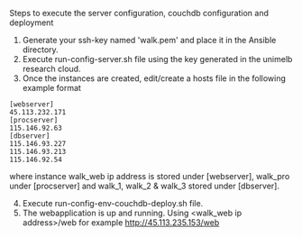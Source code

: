 Steps to execute the server configuration, couchdb configuration and deployment
1. Generate your ssh-key named 'walk.pem' and place it in the Ansible directory.
2. Execute run-config-server.sh file using the key generated in the unimelb research cloud.
3. Once the instances are created, edit/create a hosts file in the following example format

```
[webserver]
45.113.232.171
[procserver]
115.146.92.63
[dbserver]
115.146.93.227
115.146.93.213
115.146.92.54
```
where instance walk_web ip address is stored under [webserver], walk_pro under [procserver] and walk_1, walk_2 & walk_3 stored under [dbserver].

4. Execute run-config-env-couchdb-deploy.sh file. 
5. The webapplication is up and running. Using <walk_web ip address>/web for example http://45.113.235.153/web
